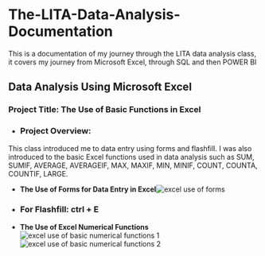 # The-LITA-Data-Analysis-Documentation
 This is a documentation of my journey through the LITA data analysis class, it covers my journey from Microsoft Excel, through SQL and then POWER BI
## Data Analysis Using Microsoft Excel
### Project Title: The Use of Basic Functions in Excel 
- ### Project Overview:
This class introduced me to data entry using forms and flashfill.
I was also introduced to the basic Excel functions used in data analysis such as SUM, SUMIF, AVERAGE, AVERAGEIF, MAX, MAXIF, MIN, MINIF, COUNT, COUNTA, COUNTIF, LARGE.
- **The Use of Forms for Data Entry in Excel**![excel use of forms](https://github.com/user-attachments/assets/2aefe740-ddf1-4165-acc0-d09e4f343977)
- ### **For Flashfill: ctrl + E**
 
- **The Use of Excel Numerical Functions** ![excel use of basic numerical functions 1](https://github.com/user-attachments/assets/bce45cf5-50b4-4d24-bafa-eb0a91fd1b74)![excel use of basic numerical functions 2](https://github.com/user-attachments/assets/ce88acb7-c5f5-400f-a7fc-dfc7870df27f)



